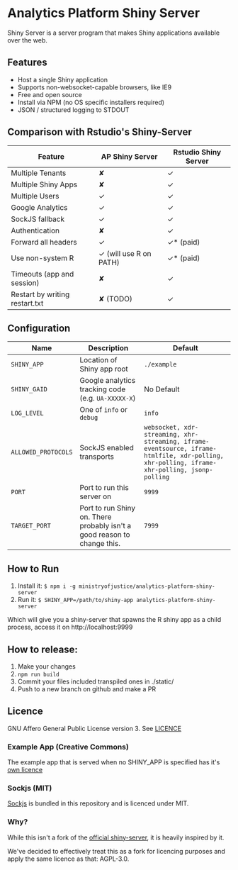 # Analytics Platform Shiny Server

Shiny Server is a server program that makes Shiny applications available over the web.

## Features

- Host a single Shiny application
- Supports non-websocket-capable browsers, like IE9
- Free and open source
- Install via NPM (no OS specific installers required)
- JSON / structured logging to STDOUT

## Comparison with Rstudio's Shiny-Server

| **Feature**                    | AP Shiny Server        | Rstudio Shiny Server |
| ------------------------------ | ---------------------- | -------------------- |
| Multiple Tenants               | ✘                      | ✓                    |
| Multiple Shiny Apps            | ✘                      | ✓                    |
| Multiple Users                 | ✓                      | ✓                    |
| Google Analytics               | ✓                      | ✓                    |
| SockJS fallback                | ✓                      | ✓                    |
| Authentication                 | ✘                      | ✓                    |
| Forward all headers            | ✓                      | ✓\* (paid)           |
| Use non-system R               | ✓ (will use R on PATH) | ✓\* (paid)           |
| Timeouts (app and session)     | ✘                      | ✓                    |
| Restart by writing restart.txt | ✘  (TODO)              | ✓                    |

## Configuration

| Name                | Description                                                              | Default                                                                                                                                     |
| ------------------- | ------------------------------------------------------------------------ | ------------------------------------------------------------------------------------------------------------------------------------------- |
| `SHINY_APP`         | Location of Shiny app root                                               | `./example`                                                                                                                                 |
| `SHINY_GAID`        | Google analytics tracking code (e.g. `UA-XXXXX-X`)                       | No Default                                                                                                                                  |
| `LOG_LEVEL`         | One of `info` or `debug`                                                 | `info`                                                                                                                                      |
| `ALLOWED_PROTOCOLS` | SockJS enabled transports                                                | `websocket, xdr-streaming, xhr-streaming, iframe-eventsource, iframe-htmlfile, xdr-polling, xhr-polling, iframe-xhr-polling, jsonp-polling` |
| `PORT`              | Port to run this server on                                               | `9999`                                                                                                                                      |
| `TARGET_PORT`       | Port to run Shiny on. There probably isn't a good reason to change this. | `7999`                                                                                                                                      |

## How to Run

1. Install it:
   `$ npm i -g ministryofjustice/analytics-platform-shiny-server`
2. Run it:
   `$ SHINY_APP=/path/to/shiny-app analytics-platform-shiny-server`

Which will give you a shiny-server that spawns the R shiny app as a child process,
access it on http://localhost:9999

## How to release:

1. Make your changes
2. `npm run build`
3. Commit your files included transpiled ones in ./static/
4. Push to a new branch on github and make a PR

## Licence

GNU Affero General Public License version 3. See [LICENCE](./LICENCE)

### Example App (Creative Commons)

The example app that is served when no SHINY_APP is specified has it's [own licence](./example/LICENCE)

### Sockjs (MIT)

[Sockjs](https://github.com/sockjs/sockjs-client) is bundled in this repository and is licenced under MIT.

### Why?

While this isn't a fork of the [official shiny-server](https://github.com/rstudio/shiny-server), it is heavily inspired by
it.

We've decided to effectively treat this as a fork for licencing purposes and apply
the same licence as that: AGPL-3.0.
